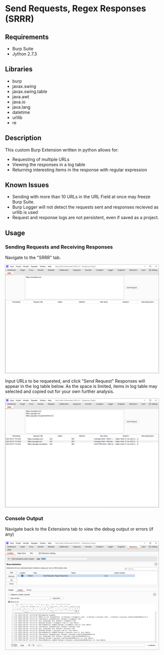 # Send Requests, Regex Responses (SRRR)
        
## Requirements

- Burp Suite
- Jython 2.7.3

## Libraries

- burp
- javax.swing
- javax.swing.table
- java.awt
- java.io
- java.lang
- datetime
- urllib
- re

## Description

This custom Burp Extension written in python allows for:
- Requesting of multiple URLs
- Viewing the responses in a log table
- Returning interesting items in the response with regular expression

## Known Issues

- Sending with more than 10 URLs in the URL Field at once may freeze Burp Suite.
- Burp Logger will not detect the requests sent and responses recieved as urllib is used
- Request and response logs are not persistent, even if saved as a project.

## Usage

### Sending Requests and Receiving Responses

Navigate to the "SRRR" tab.

![SRRR v0.1 GUI](https://github.com/TheSwagLord69/Burp-Suite-Custom-Extension/blob/18fefb8bd7b463fb1cf8814dde9dab6d86505794/Images/SRRR%20GUI.png)

Input URLs to be requested, and click "Send Request"
Responses will appear in the log table below.
As the space is limited, items in log table may selected and copied out for your own further analysis.

![SRRR Request and Response](https://github.com/TheSwagLord69/Burp-Suite-Custom-Extension/blob/18fefb8bd7b463fb1cf8814dde9dab6d86505794/Images/SRRR%20Usage.png)

### Console Output

Navigate back to the Extensions tab to view the debug output or errors (if any)

![SRRR Console Output](https://github.com/TheSwagLord69/Burp-Suite-Custom-Extension/blob/4aa425187c3dc1e18ae7a46cabb58e68e91b5fbe/Images/SRRR%20Debug%20Messages.png)
